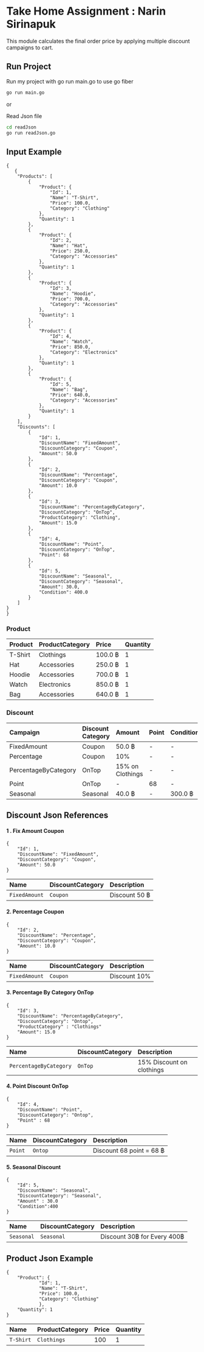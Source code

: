 
# Take Home Assignment : Narin Sirinapuk

This module calculates the final order price by applying multiple discount campaigns to cart.


## Run Project

Run my project with go run main.go to use go fiber

```bash
go run main.go
```

or

Read Json file 
```bash
cd readJson
go run readJson.go
```  

## Input Example

```
{
   {
    "Products": [
        {
            "Product": {
                "Id": 1,
                "Name": "T-Shirt",
                "Price": 100.0,
                "Category": "Clothing"
            },
            "Quantity": 1
        },
        {
            "Product": {
                "Id": 2,
                "Name": "Hat",
                "Price": 250.0,
                "Category": "Accessories"
            },
            "Quantity": 1
        },
        {
            "Product": {
                "Id": 3,
                "Name": "Hoodie",
                "Price": 700.0,
                "Category": "Accessories"
            },
            "Quantity": 1
        },
        {
            "Product": {
                "Id": 4,
                "Name": "Watch",
                "Price": 850.0,
                "Category": "Electronics"
            },
            "Quantity": 1
        },
        {
            "Product": {
                "Id": 5,
                "Name": "Bag",
                "Price": 640.0,
                "Category": "Accessories"
            },
            "Quantity": 1
        }
    ],
    "Discounts": [
        {
            "Id": 1,
            "DiscountName": "FixedAmount",
            "DiscountCategory": "Coupon",
            "Amount": 50.0
        },
        {
            "Id": 2,
            "DiscountName": "Percentage",
            "DiscountCategory": "Coupon",
            "Amount": 10.0
        },
        {
            "Id": 3,
            "DiscountName": "PercentageByCategory",
            "DiscountCategory": "OnTop",
            "ProductCategory": "Clothing",
            "Amount": 15.0
        },
        {
            "Id": 4,
            "DiscountName": "Point",
            "DiscountCategory": "OnTop",
            "Point": 68
        },
        {
            "Id": 5,
            "DiscountName": "Seasonal",
            "DiscountCategory": "Seasonal",
            "Amount": 30.0,
            "Condition": 400.0
        }
    ]
}
}

```

### Product
| Product | ProductCategory    | Price               |Quantity|
| :-------- | :------- | :------------------------- | :-----|
| T-Shirt | Clothings | 100.0 ฿ |1|
| Hat| Accessories| 250.0 ฿ |1|
| Hoodie| Accessories| 700.0 ฿ |1|
| Watch| Electronics| 850.0 ฿|1|
| Bag| Accessories| 640.0 ฿|1|

### Discount
| Campaign| Discount Category   | Amount               |Point|Condition|
| :-------- | :------- | :------------------------- | :-----|:---|
|FixedAmount | Coupon | 50.0 ฿ |-|-|
|Percentage| Coupon| 10% |-|-|
|PercentageByCategory| OnTop| 15% on Clothings |-|-|
| Point| OnTop| - |68|-|
| Seasonal| Seasonal| 40.0 ฿ |-|300.0 ฿|

## Discount Json References

#### 1 . Fix Amount Coupon

```
{
    "Id": 1,
    "DiscountName": "FixedAmount",
    "DiscountCategory": "Coupon",
    "Amount": 50.0
}
```

| Name | DiscountCategory    | Description                |
| :-------- | :------- | :------------------------- |
| `FixedAmount` | `Coupon` | Discount 50 ฿ |



#### 2. Percentage Coupon

```
{
    "Id": 2,
    "DiscountName": "Percentage",
    "DiscountCategory": "Coupon",
    "Amount": 10.0
}
```

| Name | DiscountCategory    | Description                |
| :-------- | :------- | :------------------------- |
| `FixedAmount` | `Coupon` | Discount 10% |



#### 3. Percentage By  Category OnTop

```
{
    "Id": 3,
    "DiscountName": "PercentageByCategory",
    "DiscountCategory": "Ontop",
    "ProductCategory" : "Clothings"
    "Amount": 15.0
}
```

| Name | DiscountCategory    | Description                |
| :-------- | :------- | :------------------------- |
| `PercentageByCategory` | `OnTop` | 15% Discount on clothings |

#### 4. Point Discount OnTop

```
{
    "Id": 4,
    "DiscountName": "Point",
    "DiscountCategory": "Ontop",
    "Point" : 68
}
```

| Name | DiscountCategory    | Description                |
| :-------- | :------- | :------------------------- |
| `Point` | `Ontop` | Discount 68 point = 68 ฿ |

#### 5. Seasonal Discount 

```
{
    "Id": 5,
    "DiscountName": "Seasonal",
    "DiscountCategory": "Seasonal",
    "Amount" : 30.0
    "Condition":400
}
```

| Name | DiscountCategory    | Description                |
| :-------- | :------- | :------------------------- |
| `Seasonal` | `Seasonal` | Discount 30฿ for Every 400฿  |



## Product Json Example

```
{
    "Product": {
            "Id": 1,
            "Name": "T-Shirt",
            "Price": 100.0,
            "Category": "Clothing"
            },
    "Quantity": 1
}
```
| Name | ProductCategory    | Price               |Quantity|
| :-------- | :------- | :------------------------- | :-----|
| `T-Shirt` | `Clothings` | 100 |1|

